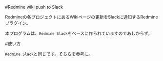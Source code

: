#Redmine wiki push to Slack

Redmineの各プロジェクトにあるWikiページの更新をSlackに通知するRedmineプラグイン。

本プログラムは、`Redmine Slack`をベースに作られていますのであしからず。

#使い方

`Redmine Slack`と同じです。[そちらを参考](https://github.com/sciyoshi/redmine-slack)に。
